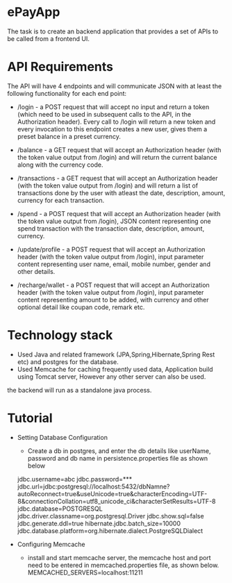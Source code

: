 # ePayApp
The task is to create an backend application that provides a set of APIs to be called from a frontend UI.
# API Requirements
The API will have 4 endpoints and will communicate JSON with at least the following functionality for each end point:

* /login -  a POST request that will accept no input and return a token (which need to be used in subsequent calls to the API, in the Authorization header). Every call  to /login will return a new token and every invocation to this endpoint creates a new user, gives them a preset balance in a preset currency. 

* /balance -  a GET request that will accept an Authorization header (with the token value output from /login) and  will return the current balance along with the currency code.

* /transactions - a GET request that will accept an Authorization header (with the token value output from /login) and  will return a list of transactions done by the user with atleast the date, description, amount, currency for each transaction.

* /spend - a POST request that will accept an Authorization header (with the token value output from /login), JSON content representing one spend transaction with the transaction date, description, amount, currency.

* /update/profile - a POST request that will accept an Authorization header (with the token value output from /login),  input parameter  content representing user name, email, mobile number, gender and other details.

* /recharge/wallet - a POST request that will accept an Authorization header (with the token value output from /login),  input parameter  content representing amount to be added, with currency and other optional detail like coupan code, remark etc.

# Technology stack

* Used Java and related framework (JPA,Spring,Hibernate,Spring Rest etc) and postgres for the database. 
* Used Memcache for caching frequently used data, Application build using Tomcat server, However any other server can also be used.

the backend will run as a standalone java process. 

# Tutorial

* Setting Database Configuration
  + Create a db in postgres, and enter the db details like userName, password and db name in persistence.properties file as shown below

  jdbc.username=abc
  jdbc.password=***
  jdbc.url=jdbc:postgresql://localhost:5432/dbNamne?autoReconnect=true&useUnicode=true&characterEncoding=UTF-   8&connectionCollation=utf8_unicode_ci&characterSetResults=UTF-8
  jdbc.database=POSTGRESQL
  jdbc.driver.classname=org.postgresql.Driver
  jdbc.show.sql=false
  jdbc.generate.ddl=true
  hibernate.jdbc.batch_size=10000
  jdbc.database.platform=org.hibernate.dialect.PostgreSQLDialect
  
* Configuring Memcache
  + install and start memcache server, the memcache host and port need to be entered in memcached.properties file, as shown below.
  MEMCACHED_SERVERS=localhost:11211
  


